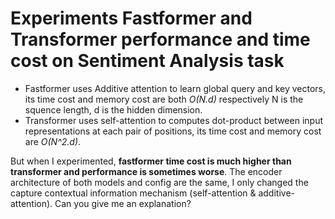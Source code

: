 # Experiments Fastformer and Transformer performance and time cost on Sentiment Analysis task
+ Fastformer uses Additive attention to learn global query and key vectors, its time cost and memory cost are both *O(N.d)* respectively N is the squence length, d is the hidden dimension.
+ Transformer uses self-attention to computes dot-product between input representations at each pair of positions, its time cost and memory cost are *O(N^2.d)*.

But when I experimented, **fastformer time cost is much higher than transformer and performance is sometimes worse**. The encoder architecture of both models and config are the same, I only changed the capture contextual information mechanism (self-attention & additive-attention). Can you give me an explanation? 